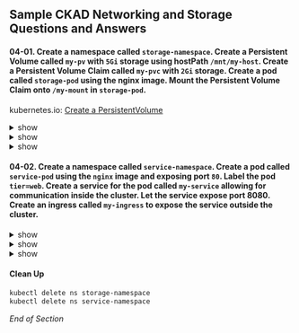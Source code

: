 ## Sample CKAD Networking and Storage Questions and Answers

#### 04-01. Create a namespace called `storage-namespace`. Create a Persistent Volume called `my-pv` with `5Gi` storage using hostPath `/mnt/my-host`. Create a Persistent Volume Claim called `my-pvc` with `2Gi` storage. Create a pod called `storage-pod` using the nginx image. Mount the Persistent Volume Claim onto `/my-mount` in `storage-pod`.

kubernetes.io: [Create a PersistentVolume](https://kubernetes.io/docs/tasks/configure-pod-container/configure-persistent-volume-storage/#create-a-persistentvolume)

<details><summary>show</summary>
<p>

```bash
kubectl create namespace storage-namespace
kubectl config set-context --current --namespace=storage-namespace
```

kubernetes.io: [Create a PersistentVolume](https://kubernetes.io/docs/tasks/configure-pod-container/configure-persistent-volume-storage/#create-a-persistentvolume)

```bash
# Create a YAML file for the PV
vi 04-01-pv.yml
```

```bash
apiVersion: v1
kind: PersistentVolume
metadata:
  name: my-pv              # Change
  labels:
    type: local
spec:
  storageClassName: manual
  capacity:
    storage: 5Gi           # Change
  accessModes:
    - ReadWriteOnce
  hostPath:
    path: "/mnt/my-host"   # Change
```

```bash
kubectl apply -f 04-01-pv.yml
kubectl get pv
```
Output:
```bash
NAME      CAPACITY   ACCESS MODES   RECLAIM POLICY   STATUS      CLAIM
my-pv     5Gi        RWO            Retain           Available
```

</p>
</details>

<details><summary>show</summary>
<p>

kubernetes.io: [Create a PersistentVolumeClaim](https://kubernetes.io/docs/tasks/configure-pod-container/configure-persistent-volume-storage/#create-a-persistentvolumeclaim)

```bash
# Create a YAML file for the PVC
vi 04-01-pvc.yml
```

```bash
apiVersion: v1
kind: PersistentVolumeClaim
metadata:
  name: my-pvc          # Change
spec:
  storageClassName: manual
  accessModes:
    - ReadWriteOnce
  resources:
    requests:
      storage: 2Gi      # Change
```

```bash
kubectl apply -f 04-01-pvc.yml
kubectl get pv
kubectl get pvc
```

Output:
```bash
NAME      CAPACITY   ACCESS MODES   RECLAIM POLICY   STATUS      CLAIM
my-pv     5Gi        RWO            Retain           Bound       storage-namespace/my-pvc  # STATUS=Bound means the PV and PVC are linked

NAME     STATUS   VOLUME   CAPACITY   ACCESS MODES   STORAGECLASS   AGE
my-pvc   Bound    my-pv    5Gi        RWO            manual         6s                     # STATUS=Bound means the PV and PVC are linked
```

</p>
</details>

<details><summary>show</summary>
<p>

kubernetes.io: [Create a Pod](https://kubernetes.io/docs/tasks/configure-pod-container/configure-persistent-volume-storage/#create-a-pod)

```bash
# Create a YAML file for the Pod
vi 04-01-pod.yml
```


```bash
apiVersion: v1
kind: Pod
metadata:
  name: storage-pod                    # Change
spec:
  volumes:
    - name: my-volume
      persistentVolumeClaim:
        claimName: my-pvc              # Change
  containers:
    - name: my-container
      image: nginx
      ports:
        - containerPort: 80
          name: "http-server"
      volumeMounts:
        - mountPath: "/my-mount"       # Change
          name: my-volume

```

```bash
kubectl apply -f 04-01-pod.yml
# Verify that the volume is mounted
kubectl describe pod storage-pod | grep -i Mounts -A1
# Or just kubectl describe pod storage-pod 
```

Output
```bash
    Mounts:
      /my-mount from my-volume (rw)    # Success
```



</p>
</details>


#### 04-02. Create a namespace called `service-namespace`. Create a pod called `service-pod` using the `nginx` image and exposing port `80`. Label the pod `tier=web`. Create a service for the pod called `my-service` allowing for communication inside the cluster. Let the service expose port 8080. Create an ingress called `my-ingress` to expose the service outside the cluster.

<details><summary>show</summary>
<p>

```bash
kubectl create namespace service-namespace
kubectl config set-context --current --namespace=service-namespace
```

```bash
kubectl run -h | more
```

Output:
```bash
Examples:
  # Start a nginx pod
  kubectl run nginx --image=nginx
  
  # Start a hazelcast pod and let the container expose port 5701
  kubectl run hazelcast --image=hazelcast/hazelcast --port=5701 ### This example matches most closely to the question.
  
  # Start a hazelcast pod and set environment variables "DNS_DOMAIN=cluster" and "POD_NAMESPACE=default" in the container
  kubectl run hazelcast --image=hazelcast/hazelcast --env="DNS_DOMAIN=cluster" --env="POD_NAMESPACE=default"
  
  # Start a hazelcast pod and set labels "app=hazelcast" and "env=prod" in the container
  kubectl run hazelcast --image=hazelcast/hazelcast --labels="app=hazelcast,env=prod" ### This example matches most closely to the question.
  
  # Dry run; print the corresponding API objects without creating them
  kubectl run nginx --image=nginx --dry-run=client
  
  # Start a nginx pod, but overload the spec with a partial set of values parsed from JSON
  kubectl run nginx --image=nginx --overrides='{ "apiVersion": "v1", "spec": { ... } }'
  
  # Start a busybox pod and keep it in the foreground, don't restart it if it exits
  kubectl run -i -t busybox --image=busybox --restart=Never
  
  # Start the nginx pod using the default command, but use custom arguments (arg1 .. argN) for that command
  kubectl run nginx --image=nginx -- <arg1> <arg2> ... <argN>
  
  # Start the nginx pod using a different command and custom arguments
  kubectl run nginx --image=nginx --command -- <cmd> <arg1> ... <argN>
```

```bash
kubectl run service-pod --image=nginx --port=80  --labels="tier=web"
kubectl get all
```

</p>
</details>


<details><summary>show</summary>
<p>

```bash
kubectl expose -h | more
```
Output:
```bash
Examples:
  # Create a service for a replicated nginx, which serves on port 80 and connects to the containers on port 8000
  kubectl expose rc nginx --port=80 --target-port=8000
  
  # Create a service for a replication controller identified by type and name specified in "nginx-controller.yaml",
which serves on port 80 and connects to the containers on port 8000
  kubectl expose -f nginx-controller.yaml --port=80 --target-port=8000 
  
  # Create a service for a pod valid-pod, which serves on port 444 with the name "frontend"
  kubectl expose pod valid-pod --port=444 --name=frontend  ### This example matches most closely to the question.
    
  # Create a second service based on the above service, exposing the container port 8443 as port 443 with the name
"nginx-https"
  kubectl expose service nginx --port=443 --target-port=8443 --name=nginx-https
  
  # Create a service for a replicated streaming application on port 4100 balancing UDP traffic and named 'video-stream'.
  kubectl expose rc streamer --port=4100 --protocol=UDP --name=video-stream
  
  # Create a service for a replicated nginx using replica set, which serves on port 80 and connects to the containers on
port 8000
  kubectl expose rs nginx --port=80 --target-port=8000 ### This example matches most closely to the question.
  
  # Create a service for an nginx deployment, which serves on port 80 and connects to the containers on port 8000
  kubectl expose deployment nginx --port=80 --target-port=8000
```

```bash
kubectl expose pod service-pod --port=8080 --target-port=80 --name=my-service
kubectl get all
kubectl get ep
```

</p>
</details>

<details><summary>show</summary>
<p>

*This part is under development until the new curriculum is released*

This command is not on kubernetes.io but installs a Contour Ingress Controller
```bash
kubectl apply -f https://projectcontour.io/quickstart/contour.yaml
```

kubernetes.io [The Ingress resource](https://kubernetes.io/docs/concepts/services-networking/ingress/#the-ingress-resource)

```bash
vi q03-02-ing.yml
```

```bash
apiVersion: networking.k8s.io/v1
kind: Ingress
metadata:
  name: my-ingress          # Change
  annotations:
    nginx.ingress.kubernetes.io/rewrite-target: /
spec:
  rules:
  - http:
      paths:
      - path: /              # Change
        pathType: Prefix
        backend:
          service:
            name: my-service # Change
            port:
              number: 8080   # Change
```

```bash
kubectl apply -f q03-02-ing.yml

# Pod Address under IP heading
kubectl get pod -o wide 

# The Pod is an endpoint listed under ENDPOINTS with port :80
kubectl get ep 

# The Service IP listed under CLUSTER-IP with PORT(S) :8080
kubectl get service -o wide

# Ingress IP listed under ADDRESS`
kubectl get ingress
```

```bash
NAME         CLASS    HOSTS   ADDRESS           PORTS   AGE
my-ingress   <none>   *       144.126.242.138   80      4m34s
```

```bash
curl localhost
```


Output: 
```bash
<!DOCTYPE html>
<html>
<head>
<title>Welcome to nginx!</title>
<style>
html { color-scheme: light dark; }
body { width: 35em; margin: 0 auto;
font-family: Tahoma, Verdana, Arial, sans-serif; }
</style>
</head>
<body>
<h1>Welcome to nginx!</h1>
<p>If you see this page, the nginx web server is successfully installed and
working. Further configuration is required.</p>

<p>For online documentation and support please refer to
<a href="http://nginx.org/">nginx.org</a>.<br/>
Commercial support is available at
<a href="http://nginx.com/">nginx.com</a>.</p>

<p><em>Thank you for using nginx.</em></p>
</body>
</html>
```

</p>
</details>


#### Clean Up 

```bash
kubectl delete ns storage-namespace
kubectl delete ns service-namespace
```

*End of Section*